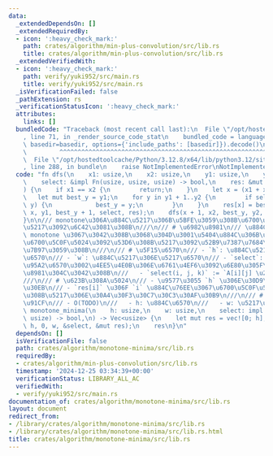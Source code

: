 ```yaml
---
data:
  _extendedDependsOn: []
  _extendedRequiredBy:
  - icon: ':heavy_check_mark:'
    path: crates/algorithm/min-plus-convolution/src/lib.rs
    title: crates/algorithm/min-plus-convolution/src/lib.rs
  _extendedVerifiedWith:
  - icon: ':heavy_check_mark:'
    path: verify/yuki952/src/main.rs
    title: verify/yuki952/src/main.rs
  _isVerificationFailed: false
  _pathExtension: rs
  _verificationStatusIcon: ':heavy_check_mark:'
  attributes:
    links: []
  bundledCode: "Traceback (most recent call last):\n  File \"/opt/hostedtoolcache/Python/3.12.8/x64/lib/python3.12/site-packages/onlinejudge_verify/documentation/build.py\"\
    , line 71, in _render_source_code_stat\n    bundled_code = language.bundle(stat.path,\
    \ basedir=basedir, options={'include_paths': [basedir]}).decode()\n          \
    \         ^^^^^^^^^^^^^^^^^^^^^^^^^^^^^^^^^^^^^^^^^^^^^^^^^^^^^^^^^^^^^^^^^^^^^^^^^^^^^^^^^\n\
    \  File \"/opt/hostedtoolcache/Python/3.12.8/x64/lib/python3.12/site-packages/onlinejudge_verify/languages/rust.py\"\
    , line 288, in bundle\n    raise NotImplementedError\nNotImplementedError\n"
  code: "fn dfs(\n    x1: usize,\n    x2: usize,\n    y1: usize,\n    y2: usize,\n\
    \    select: &impl Fn(usize, usize, usize) -> bool,\n    res: &mut [usize],\n\
    ) {\n    if x1 == x2 {\n        return;\n    }\n    let x = (x1 + x2) / 2;\n \
    \   let mut best_y = y1;\n    for y in y1 + 1..y2 {\n        if select(x, best_y,\
    \ y) {\n            best_y = y;\n        }\n    }\n    res[x] = best_y;\n    dfs(x1,\
    \ x, y1, best_y + 1, select, res);\n    dfs(x + 1, x2, best_y, y2, select, res);\n\
    }\n\n/// monotone\u306A\u884C\u5217\u306B\u5BFE\u3059\u308B\u6700\u5C0F\u5024\u306E\
    \u5217\u3092\u6C42\u3081\u308B\n///\n/// # \u6982\u8981\n/// \u884C\u5217 A \u304C\
    \ monotone \u3067\u3042\u308B\u3068\u304D\u3001\u5404\u884C\u306B\u3064\u3044\u3066\
    \u6700\u5C0F\u5024\u3092\u53D6\u308B\u5217\u3092\u52B9\u7387\u7684\u306B\u8A08\
    \u7B97\u3059\u308B\n///\n/// # \u5F15\u6570\n/// - `h`: \u884C\u5217\u306E\u884C\
    \u6570\n/// - `w`: \u884C\u5217\u306E\u5217\u6570\n/// - `select`: \u6BD4\u8F03\
    \u95A2\u6570\u3002\u4EE5\u4E0B\u306E\u6761\u4EF6\u3092\u6E80\u305F\u3059\u5FC5\
    \u8981\u304C\u3042\u308B\n///   - `select(i, j, k)` := `A[i][j] \u2265 A[i][k]`\n\
    ///\n/// # \u623B\u308A\u5024\n/// - \u9577\u3055 `h` \u306E\u30D9\u30AF\u30C8\
    \u30EB\n/// - `res[i]` \u306F `i` \u884C\u76EE\u3067\u6700\u5C0F\u5024\u3092\u53D6\
    \u308B\u5217\u306E\u30A4\u30F3\u30C7\u30C3\u30AF\u30B9\n///\n/// # \u8A08\u7B97\
    \u91CF\n/// - O(TODO)\n///   - h: \u884C\u6570\n///   - w: \u5217\u6570\npub fn\
    \ monotone_minima(\n    h: usize,\n    w: usize,\n    select: impl Fn(usize, usize,\
    \ usize) -> bool,\n) -> Vec<usize> {\n    let mut res = vec![0; h];\n    dfs(0,\
    \ h, 0, w, &select, &mut res);\n    res\n}\n"
  dependsOn: []
  isVerificationFile: false
  path: crates/algorithm/monotone-minima/src/lib.rs
  requiredBy:
  - crates/algorithm/min-plus-convolution/src/lib.rs
  timestamp: '2024-12-25 03:34:39+00:00'
  verificationStatus: LIBRARY_ALL_AC
  verifiedWith:
  - verify/yuki952/src/main.rs
documentation_of: crates/algorithm/monotone-minima/src/lib.rs
layout: document
redirect_from:
- /library/crates/algorithm/monotone-minima/src/lib.rs
- /library/crates/algorithm/monotone-minima/src/lib.rs.html
title: crates/algorithm/monotone-minima/src/lib.rs
---
```

